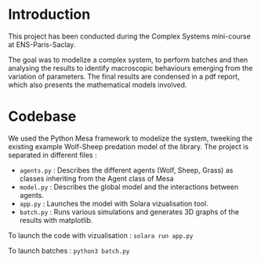 # Introduction

This project has been conducted during the Complex Systems mini-course at ENS-Paris-Saclay.

The goal was to modelize a complex system, to perform batches and then analysing the results
to identify macroscopic behaviours emerging from the variation of parameters. The final 
results are condensed in a pdf report, which also presents the mathematical models involved.

# Codebase

We used the Python Mesa framework to modelize the system, tweeking the existing
example Wolf-Sheep predation model of the library. The project is separated in
different files :

- `agents.py` : Describes the different agents (Wolf, Sheep, Grass) as classes inheriting from the Agent class of Mesa
- `model.py` : Describes the global model and the interactions between agents.
- `app.py` : Launches the model with Solara vizualisation tool. 
- `batch.py` : Runs various simulations and generates 3D graphs of the results with matplotlib. 

To launch the code with vizualisation : `solara run app.py`

To launch batches : `python3 batch.py`
